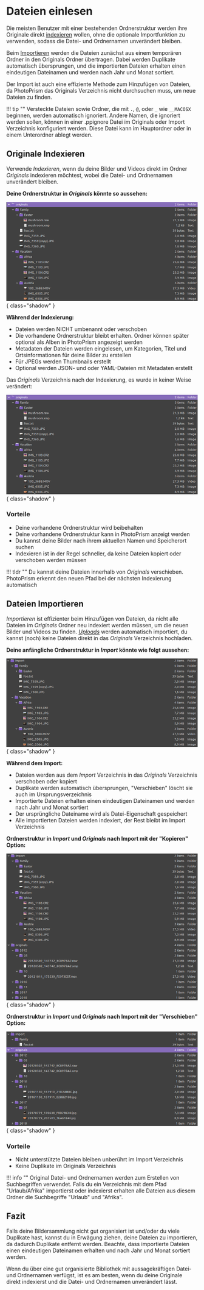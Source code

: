# Dateien einlesen #

Die meisten Benutzer mit einer bestehenden Ordnerstruktur werden ihre Originale direkt [indexieren](./indexing.md) wollen, ohne die optionale Importfunktion zu verwenden, 
sodass die Datei- und Ordnernamen unverändert bleiben.

Beim [Importieren](./import.md) werden die Dateien zunächst aus einem temporären Ordner in den Originals Ordner  übertragen. 
Dabei werden Duplikate automatisch übersprungen, und die importierten Dateien erhalten einen eindeutigen Dateinamen und werden nach Jahr 
und Monat sortiert.

Der Import ist auch eine effiziente Methode zum Hinzufügen von Dateien, da PhotoPrism das Originals Verzeichnis nicht durchsuchen muss, 
um neue Dateien zu finden.

!!! tip ""
    Versteckte Dateien sowie Ordner, die mit `.`, `@`, oder `_` wie `__MACOSX` beginnen, werden automatisch ignoriert. 
    Andere Namen, die ignoriert werden sollen, können in einer .ppignore Datei im Originals oder Import Verzeichnis konfiguriert werden. 
    Diese Datei kann im Hauptordner oder in einem Unterordner ablegt werden.

## Originale Indexieren ##

Verwende *Indexieren*, wenn du deine Bilder und Videos direkt im Ordner *Originals* indexieren möchtest,  wobei die Datei- und Ordnernamen unverändert bleiben.

**Deine Ordnerstruktur in *Originals* könnte so aussehen:**

![Screenshot](img/originals-before-after.png){ class="shadow" }
     
**Während der Indexierung:**

* Dateien werden NICHT umbenannt oder verschoben
* Die vorhandene Ordnerstruktur bleibt erhalten. Ordner können später optional als Alben in PhotoPrism angezeigt werden
* Metadaten der Dateien werden eingelesen, um Kategorien, Titel und Ortsinformationen für deine Bilder zu erstellen
* Für JPEGs werden Thumbnails erstellt
* Optional werden JSON- und oder YAML-Dateien mit Metadaten erstellt

Das *Originals* Verzeichnis nach der Indexierung, es wurde in keiner Weise verändert:

![Screenshot](img/originals-before-after.png){ class="shadow" }

    

### Vorteile ###

* Deine vorhandene Ordnerstruktur wird beibehalten
* Deine vorhandene Ordnerstruktur kann in PhotoPrism anzeigt werden
* Du kannst deine Bilder nach ihrem aktuellen Namen und Speicherort suchen
* Indexieren ist in der Regel schneller, da keine Dateien kopiert oder verschoben werden müssen

!!! tldr ""
    Du kannst deine Dateien innerhalb von *Originals* verschieben. PhotoPrism erkennt den neuen Pfad bei der nächsten Indexierung automatisch

## Dateien Importieren ##

*Importieren* ist effizienter beim Hinzufügen von Dateien, da nicht alle Dateien im *Originals* Ordner neu indexiert werden müssen, um die neuen Bilder und Videos zu finden.
[*Uploads*](upload.md) werden automatisch importiert, du kannst (noch) keine Dateien direkt in das *Originals* Verzeichnis hochladen.

**Deine anfängliche Ordnerstruktur in *Import* könnte wie folgt aussehen:**

   ![Screenshot](img/before-import.png){ class="shadow" }
   
**Während dem Import:**
 
* Dateien werden aus dem *Import* Verzeichnis in das *Originals* Verzeichnis verschoben oder kopiert
* Duplikate werden automatisch übersprungen, "Verschieben" löscht sie auch im Ursprungsverzeichnis
* Importierte Dateien erhalten einen eindeutigen Dateinamen und werden nach Jahr und Monat sortiert
* Der ursprüngliche Dateiname wird als Datei-Eigenschaft gespeichert
* Alle importierten Dateien werden indexiert, der Rest bleibt im Import Verzeichnis

**Ordnerstruktur in *Import* und *Originals* nach Import mit der "Kopieren" Option:**

   ![Screenshot](img/copy-import.png){ class="shadow" }

**Ordnerstruktur in *Import* und *Originals* nach Import mit der "Verschieben" Option:**

   ![Screenshot](img/move-import.png){ class="shadow" }

### Vorteile ###
* Nicht unterstützte Dateien bleiben unberührt im Import Verzeichnis
* Keine Duplikate im Originals Verzeichnis


!!! info ""
    Original Datei- und Ordnernamen werden zum Erstellen von Suchbegriffen verwendet. 
    Falls du ein Verzeichnis mit dem Pfad "Urlaub/Afrika" importierst oder indexierst erhalten alle Dateien aus diesem Ordner die Suchbegriffe "Urlaub" und "Afrika".


## Fazit ##
Falls deine Bildersammlung nicht gut organisiert ist und/oder du viele Duplikate hast, kannst du in Erwägung ziehen, deine Dateien zu importieren, da dadurch Duplikate entfernt werden. 
Beachte, dass importierte Dateien einen eindeutigen Dateinamen erhalten und nach Jahr und Monat sortiert werden.

Wenn du über eine gut organisierte Bibliothek mit aussagekräftigen Datei- und Ordnernamen verfügst, ist es am besten, wenn du deine Originale direkt indexierst 
und die Datei- und Ordnernamen unverändert lässt.
